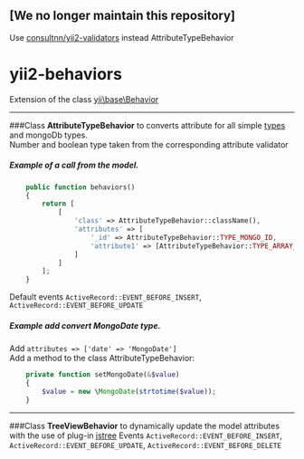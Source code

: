 ## [We no longer maintain this repository]
Use [consultnn/yii2-validators](https://github.com/consultnn/yii2-validators) instead AttributeTypeBehavior

# yii2-behaviors
Extension of the class [yii\base\Behavior](https://github.com/yiisoft/yii2/blob/master/framework/base/Behavior.php)
***
###Class **AttributeTypeBehavior** to converts attribute for all simple [types](https://github.com/yiisoft/yii2/blob/master/framework/base/Behavior.php) and mongoDb types.   
Number and boolean type taken from the corresponding attribute validator
##### Example of a call from the model.
```php
    public function behaviors()
    {
        return [
            [
                'class' => AttributeTypeBehavior::className(),
                'attributes' => [
                    '_id' => AttributeTypeBehavior::TYPE_MONGO_ID,
                    'attribute1' => [AttributeTypeBehavior::TYPE_ARRAY_OF => AttributeTypeBehavior::TYPE_INTEGER]
                ]
            ]
        ];
    }
```  
Default events `ActiveRecord::EVENT_BEFORE_INSERT`, `ActiveRecord::EVENT_BEFORE_UPDATE`   
##### Example add convert MongoDate type.
Add `attributes => ['date' => 'MongoDate']`  
Add a method to the class AttributeTypeBehavior:
```php
    private function setMongoDate(&$value)
    {
        $value = new \MongoDate(strtotime($value));
    }
```
***
###Class **TreeViewBehavior** to dynamically update the model attributes with the use of plug-in [jstree](https://github.com/vakata/jstree)
Events `ActiveRecord::EVENT_BEFORE_INSERT`, `ActiveRecord::EVENT_BEFORE_UPDATE`, `ActiveRecord::EVENT_BEFORE_DELETE`
